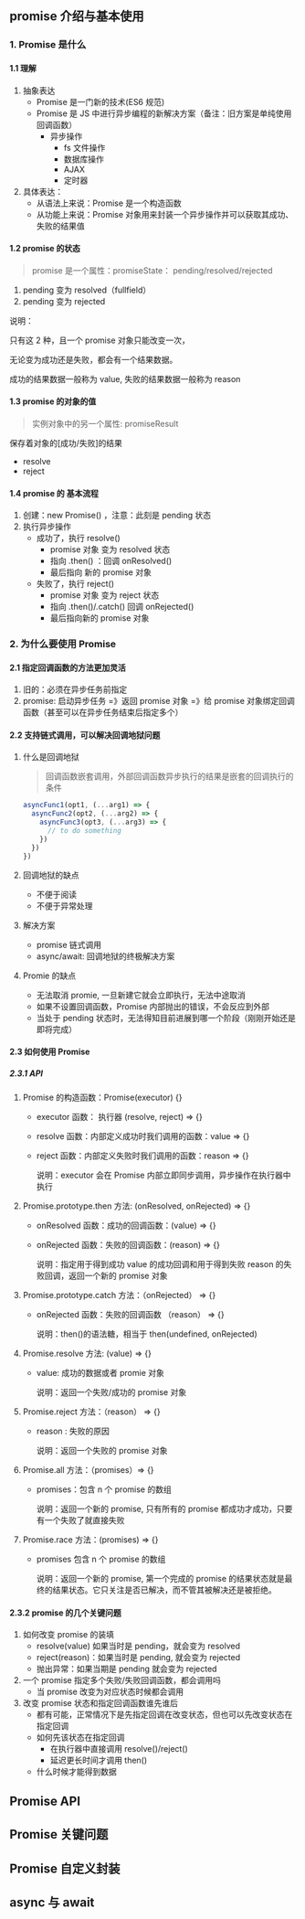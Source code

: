 ## promise 介绍与基本使用

### 1. Promise 是什么

#### 1.1 理解

1. 抽象表达
   - Promise 是一门新的技术(ES6 规范)
   - Promise 是 JS 中进行异步编程的新解决方案（备注：旧方案是单纯使用回调函数）
     - 异步操作
       - fs 文件操作
       - 数据库操作
       - AJAX
       - 定时器
2. 具体表达：
   - 从语法上来说：Promise 是一个构造函数
   - 从功能上来说：Promise 对象用来封装一个异步操作并可以获取其成功、失败的结果值

#### 1.2 promise 的状态

> promise 是一个属性：promiseState： pending/resolved/rejected

1. pending 变为 resolved（fullfield）
2. pending 变为 rejected

说明：

只有这 2 种，且一个 promise 对象只能改变一次，

无论变为成功还是失败，都会有一个结果数据。

成功的结果数据一般称为 value, 失败的结果数据一般称为 reason

#### 1.3 promise 的对象的值

> 实例对象中的另一个属性: promiseResult

保存着对象的[成功/失败]的结果

- resolve
- reject

#### 1.4 promise 的 基本流程

1. 创建：new Promise() ，注意：此刻是 pending 状态
2. 执行异步操作
   - 成功了，执行 resolve()
     - promise 对象 变为 resolved 状态
     - 指向 .then() ：回调 onResolved()
     - 最后指向 新的 promise 对象
   - 失败了，执行 reject()
     - promise 对象 变为 reject 状态
     - 指向 .then()/.catch() 回调 onRejected()
     - 最后指向新的 promise 对象

### 2. 为什么要使用 Promise

#### 2.1 指定回调函数的方法更加灵活

1. 旧的：必须在异步任务前指定
2. promise: 启动异步任务 =》返回 promise 对象 =》给 promise 对象绑定回调函数（甚至可以在异步任务结束后指定多个）

#### 2.2 支持链式调用，可以解决回调地狱问题

1. 什么是回调地狱

   > 回调函数嵌套调用，外部回调函数异步执行的结果是嵌套的回调执行的条件

   ```javascript
   asyncFunc1(opt1, (...arg1) => {
     asyncFunc2(opt2, (...arg2) => {
       asyncFunc3(opt3, (...arg3) => {
         // to do something
       })
     })
   })
   ```

2. 回调地狱的缺点

   - 不便于阅读
   - 不便于异常处理

3. 解决方案

   - promise 链式调用
   - async/await: 回调地狱的终极解决方案

4. Promie 的缺点

   - 无法取消 promie, 一旦新建它就会立即执行，无法中途取消
   - 如果不设置回调函数，Promise 内部抛出的错误，不会反应到外部
   - 当处于 pending 状态时，无法得知目前进展到哪一个阶段（刚刚开始还是即将完成）

#### 2.3 如何使用 Promise

##### 2.3.1 API

1. Promise 的构造函数：Promise(executor) {}

   - executor 函数： 执行器 (resolve, reject) => {}

   - resolve 函数：内部定义成功时我们调用的函数：value => {}

   - reject 函数：内部定义失败时我们调用的函数：reason => {}

     说明：executor 会在 Promise 内部立即同步调用，异步操作在执行器中执行

2. Promise.prototype.then 方法: (onResolved, onRejected) => {}

   - onResolved 函数：成功的回调函数：(value) => {}

   - onRejected 函数：失败的回调函数：(reason) => {}

     说明：指定用于得到成功 value 的成功回调和用于得到失败 reason 的失败回调，返回一个新的 promise 对象

3. Promise.prototype.catch 方法：（onRejected） => {}

   - onRejected 函数：失败的回调函数 （reason） => {}

     说明：then()的语法糖，相当于 then(undefined, onRejected)

4. Promise.resolve 方法: (value) => {}

   - value: 成功的数据或者 promie 对象

     说明：返回一个失败/成功的 promise 对象

5. Promise.reject 方法：（reason） => {}

   - reason : 失败的原因

     说明：返回一个失败的 promise 对象

6. Promise.all 方法：（promises）=> {}

   - promises：包含 n 个 promise 的数组

     说明：返回一个新的 promise, 只有所有的 promise 都成功才成功，只要有一个失败了就直接失败

7. Promise.race 方法：(promises) => {}

   - promises 包含 n 个 promise 的数组

     说明：返回一个新的 promise, 第一个完成的 promise 的结果状态就是最终的结果状态。它只关注是否已解决，而不管其被解决还是被拒绝。

#### 2.3.2 promise 的几个关键问题

1. 如何改变 promise 的装填
   - resolve(value) 如果当时是 pending，就会变为 resolved
   - reject(reason)：如果当时是 pending, 就会变为 rejected
   - 抛出异常：如果当期是 pending 就会变为 rejected
2. 一个 promise 指定多个失败/失败回调函数，都会调用吗
   - 当 promise 改变为对应状态时候都会调用
3. 改变 promise 状态和指定回调函数谁先谁后
   - 都有可能，正常情况下是先指定回调在改变状态，但也可以先改变状态在指定回调
   - 如何先该状态在指定回调
     - 在执行器中直接调用 resolve()/reject()
     - 延迟更长时间才调用 then()
   - 什么时候才能得到数据

## Promise API

## Promise 关键问题

## Promise 自定义封装

## async 与 await
